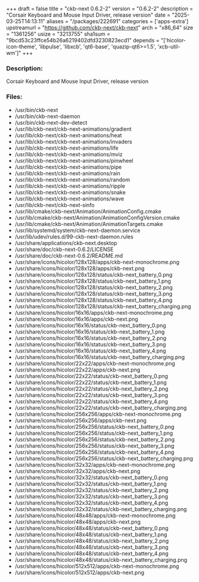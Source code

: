 +++
draft = false
title = "ckb-next 0.6.2-2"
version = "0.6.2-2"
description = "Corsair Keyboard and Mouse Input Driver, release version"
date = "2025-03-25T14:13:11"
aliases = "/packages/222691"
categories = ['apps-extra']
upstreamurl = "https://github.com/ckb-next/ckb-next"
arch = "x86_64"
size = "1361256"
usize = "3213755"
sha1sum = "9bcd53c23ffce54b26a6219402dfd3230823ecd1"
depends = "['hicolor-icon-theme', 'libpulse', 'libxcb', 'qt6-base', 'quazip-qt6>=1.5', 'xcb-util-wm']"
+++
### Description: 
Corsair Keyboard and Mouse Input Driver, release version

### Files: 
* /usr/bin/ckb-next
* /usr/bin/ckb-next-daemon
* /usr/bin/ckb-next-dev-detect
* /usr/lib/ckb-next/ckb-next-animations/gradient
* /usr/lib/ckb-next/ckb-next-animations/heat
* /usr/lib/ckb-next/ckb-next-animations/invaders
* /usr/lib/ckb-next/ckb-next-animations/life
* /usr/lib/ckb-next/ckb-next-animations/mviz
* /usr/lib/ckb-next/ckb-next-animations/pinwheel
* /usr/lib/ckb-next/ckb-next-animations/pipe
* /usr/lib/ckb-next/ckb-next-animations/rain
* /usr/lib/ckb-next/ckb-next-animations/random
* /usr/lib/ckb-next/ckb-next-animations/ripple
* /usr/lib/ckb-next/ckb-next-animations/snake
* /usr/lib/ckb-next/ckb-next-animations/wave
* /usr/lib/ckb-next/ckb-next-sinfo
* /usr/lib/cmake/ckb-next/Animation/AnimationConfig.cmake
* /usr/lib/cmake/ckb-next/Animation/AnimationConfigVersion.cmake
* /usr/lib/cmake/ckb-next/Animation/AnimationTargets.cmake
* /usr/lib/systemd/system/ckb-next-daemon.service
* /usr/lib/udev/rules.d/99-ckb-next-daemon.rules
* /usr/share/applications/ckb-next.desktop
* /usr/share/doc/ckb-next-0.6.2/LICENSE
* /usr/share/doc/ckb-next-0.6.2/README.md
* /usr/share/icons/hicolor/128x128/apps/ckb-next-monochrome.png
* /usr/share/icons/hicolor/128x128/apps/ckb-next.png
* /usr/share/icons/hicolor/128x128/status/ckb-next_battery_0.png
* /usr/share/icons/hicolor/128x128/status/ckb-next_battery_1.png
* /usr/share/icons/hicolor/128x128/status/ckb-next_battery_2.png
* /usr/share/icons/hicolor/128x128/status/ckb-next_battery_3.png
* /usr/share/icons/hicolor/128x128/status/ckb-next_battery_4.png
* /usr/share/icons/hicolor/128x128/status/ckb-next_battery_charging.png
* /usr/share/icons/hicolor/16x16/apps/ckb-next-monochrome.png
* /usr/share/icons/hicolor/16x16/apps/ckb-next.png
* /usr/share/icons/hicolor/16x16/status/ckb-next_battery_0.png
* /usr/share/icons/hicolor/16x16/status/ckb-next_battery_1.png
* /usr/share/icons/hicolor/16x16/status/ckb-next_battery_2.png
* /usr/share/icons/hicolor/16x16/status/ckb-next_battery_3.png
* /usr/share/icons/hicolor/16x16/status/ckb-next_battery_4.png
* /usr/share/icons/hicolor/16x16/status/ckb-next_battery_charging.png
* /usr/share/icons/hicolor/22x22/apps/ckb-next-monochrome.png
* /usr/share/icons/hicolor/22x22/apps/ckb-next.png
* /usr/share/icons/hicolor/22x22/status/ckb-next_battery_0.png
* /usr/share/icons/hicolor/22x22/status/ckb-next_battery_1.png
* /usr/share/icons/hicolor/22x22/status/ckb-next_battery_2.png
* /usr/share/icons/hicolor/22x22/status/ckb-next_battery_3.png
* /usr/share/icons/hicolor/22x22/status/ckb-next_battery_4.png
* /usr/share/icons/hicolor/22x22/status/ckb-next_battery_charging.png
* /usr/share/icons/hicolor/256x256/apps/ckb-next-monochrome.png
* /usr/share/icons/hicolor/256x256/apps/ckb-next.png
* /usr/share/icons/hicolor/256x256/status/ckb-next_battery_0.png
* /usr/share/icons/hicolor/256x256/status/ckb-next_battery_1.png
* /usr/share/icons/hicolor/256x256/status/ckb-next_battery_2.png
* /usr/share/icons/hicolor/256x256/status/ckb-next_battery_3.png
* /usr/share/icons/hicolor/256x256/status/ckb-next_battery_4.png
* /usr/share/icons/hicolor/256x256/status/ckb-next_battery_charging.png
* /usr/share/icons/hicolor/32x32/apps/ckb-next-monochrome.png
* /usr/share/icons/hicolor/32x32/apps/ckb-next.png
* /usr/share/icons/hicolor/32x32/status/ckb-next_battery_0.png
* /usr/share/icons/hicolor/32x32/status/ckb-next_battery_1.png
* /usr/share/icons/hicolor/32x32/status/ckb-next_battery_2.png
* /usr/share/icons/hicolor/32x32/status/ckb-next_battery_3.png
* /usr/share/icons/hicolor/32x32/status/ckb-next_battery_4.png
* /usr/share/icons/hicolor/32x32/status/ckb-next_battery_charging.png
* /usr/share/icons/hicolor/48x48/apps/ckb-next-monochrome.png
* /usr/share/icons/hicolor/48x48/apps/ckb-next.png
* /usr/share/icons/hicolor/48x48/status/ckb-next_battery_0.png
* /usr/share/icons/hicolor/48x48/status/ckb-next_battery_1.png
* /usr/share/icons/hicolor/48x48/status/ckb-next_battery_2.png
* /usr/share/icons/hicolor/48x48/status/ckb-next_battery_3.png
* /usr/share/icons/hicolor/48x48/status/ckb-next_battery_4.png
* /usr/share/icons/hicolor/48x48/status/ckb-next_battery_charging.png
* /usr/share/icons/hicolor/512x512/apps/ckb-next-monochrome.png
* /usr/share/icons/hicolor/512x512/apps/ckb-next.png
